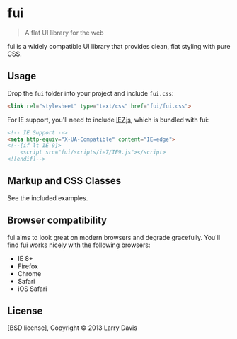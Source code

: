 # fui
> A flat UI library for the web

fui is a widely compatible UI library that provides clean, flat styling with pure CSS.


## Usage

Drop the `fui` folder into your project and include `fui.css`:

```html
<link rel="stylesheet" type="text/css" href="fui/fui.css">
```

For IE support, you'll need to include [IE7.js], which is bundled with fui:

```html
<!-- IE Support -->
<meta http-equiv="X-UA-Compatible" content="IE=edge">
<!--[if lt IE 9]>
	<script src="fui/scripts/ie7/IE9.js"></script>
<![endif]-->
```

[IE7.js]: https://code.google.com/p/ie7-js/


## Markup and CSS Classes

See the included examples.


## Browser compatibility

fui aims to look great on modern browsers and degrade gracefully. You'll find fui works nicely with the following browsers:

* IE 8+
* Firefox
* Chrome
* Safari
* iOS Safari


## License

[BSD license], Copyright &copy; 2013 Larry Davis
